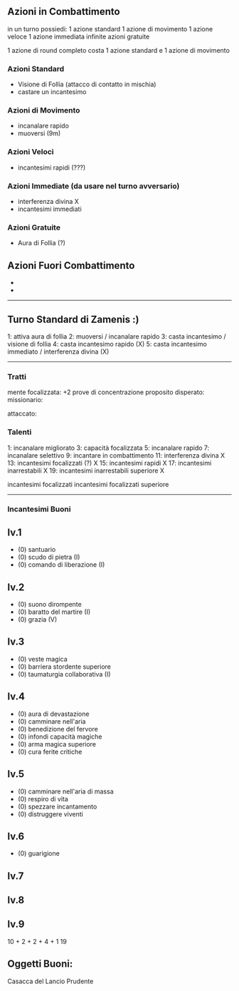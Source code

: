 ## Azioni in Combattimento

in un turno possiedi:
1 azione standard
1 azione di movimento
1 azione veloce
1 azione immediata
infinite azioni gratuite

1 azione di round completo costa 1 azione standard e 1 azione di movimento

### Azioni Standard
 - Visione di Follia (attacco di contatto in mischia)
 - castare un incantesimo

### Azioni di Movimento
 - incanalare rapido
 - muoversi (9m)

### Azioni Veloci
 - incantesimi rapidi (???)

### Azioni Immediate (da usare nel turno avversario)
 - interferenza divina X
 - incantesimi immediati

### Azioni Gratuite
 - Aura di Follia (?)

## Azioni Fuori Combattimento
 - 
 - 

---
## Turno Standard di Zamenis :)

1: attiva aura di follia
2: muoversi / incanalare rapido
3: casta incantesimo / visione di follia
4: casta incantesimo rapido (X)
5: casta incantesimo immediato / interferenza divina (X)

---
### Tratti

mente focalizzata: +2 prove di concentrazione
proposito disperato: 
missionario:

attaccato:

### Talenti
1:  incanalare migliorato
3:  capacità focalizzata
5:  incanalare rapido
7:  incanalare selettivo
9:  incantare in combattimento
11: interferenza divina X
13: incantesimi focalizzati (?) X
15: incantesimi rapidi X
17: incantesimi inarrestabili X
19: incantesimi inarrestabili superiore X

incantesimi focalizzati
incantesimi focalizzati superiore

---

### Incantesimi Buoni

## lv.1
 - (0) santuario
 - (0) scudo di pietra (I)
 - (0) comando di liberazione (I)
## lv.2
 - (0) suono dirompente
 - (0) baratto del martire (I)
 - (0) grazia (V)
## lv.3
 - (0) veste magica
 - (0) barriera stordente superiore
 - (0) taumaturgia collaborativa (I)
## lv.4
 - (0) aura di devastazione
 - (0) camminare nell'aria
 - (0) benedizione del fervore
 - (0) infondi capacità magiche
 - (0) arma magica superiore
 - (0) cura ferite critiche
## lv.5
 - (0) camminare nell'aria di massa
 - (0) respiro di vita
 - (0) spezzare incantamento
 - (0) distruggere viventi
## lv.6
 - (0) guarigione
## lv.7
## lv.8
## lv.9


10 + 2 + 2 + 4 + 1
19

## Oggetti Buoni:
Casacca del Lancio Prudente